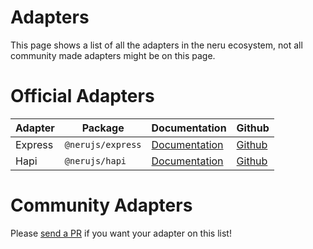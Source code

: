 # Adapters

This page shows a list of all the adapters in the neru ecosystem, not all community made adapters might be on this page.

# Official Adapters

| Adapter | Package           | Documentation                      | Github                                                                         |
|---------|-------------------|------------------------------------|--------------------------------------------------------------------------------|
| Express | `@nerujs/express` | [Documentation](/adapters/express) | [Github](https://github.com/ghostdevv/neru/tree/main/packages/adapter-express) |
| Hapi    | `@nerujs/hapi`    | [Documentation](/adapters/hapi)    | [Github](https://github.com/ghostdevv/neru/tree/main/packages/adapter-hapi)    |

# Community Adapters

Please [send a PR](https://github.com/ghostdevv/neru) if you want your adapter on this list!
